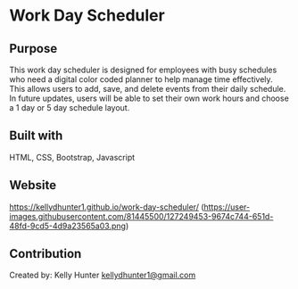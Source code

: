 # Work Day Scheduler

## Purpose 
This work day scheduler is designed for employees with busy schedules who need a digital color coded planner to help manage time effectively. This allows users to add, save, and delete events from their daily schedule. In future updates, users will be able to set their own work hours and choose a 1 day or 5 day schedule layout.

## Built with
HTML, CSS, Bootstrap, Javascript

## Website
https://kellydhunter1.github.io/work-day-scheduler/
(https://user-images.githubusercontent.com/81445500/127249453-9674c744-651d-48fd-9cd5-4d9a23565a03.png)

## Contribution
Created by: Kelly Hunter kellydhunter1@gmail.com



